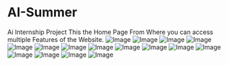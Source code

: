 # AI-Summer
Ai Internship Project
This the Home Page From Where you can access multiple Features of the Website.
![Image](https://github.com/user-attachments/assets/da88536e-6a8d-453d-ae5a-19b7d052a126)
![Image](https://github.com/user-attachments/assets/3ff2a3ef-31e4-436d-be44-f1ed07b3fbdf)
![Image](https://github.com/user-attachments/assets/fa80b545-b703-47b7-9b81-0cf836a6a05c)
![Image](https://github.com/user-attachments/assets/61b69953-92f6-485d-afe0-4ba8e9a68059)
![Image](https://github.com/user-attachments/assets/c2f29d6e-3398-4e2e-bcc8-bd941f04c007)
![Image](https://github.com/user-attachments/assets/c5d0898e-b6cf-4777-9fa3-1111d7149d31)
![Image](https://github.com/user-attachments/assets/cc6a4e2c-f398-41e0-a8e7-c0bf5c8bb176)
![Image](https://github.com/user-attachments/assets/135b2872-3c62-43bb-806c-83ecf525eeb5)
![Image](https://github.com/user-attachments/assets/70ba096c-3ac5-4446-a1bd-6947ab357934)
![Image](https://github.com/user-attachments/assets/b847d0bb-cfa4-4030-98e8-fdbfaf6d6dff)
![Image](https://github.com/user-attachments/assets/5c4accdd-f06c-4d3d-bb9a-3c3ae9f3d103)
![Image](https://github.com/user-attachments/assets/3d358e06-ebe6-4071-b63d-5b000507b15e)
![Image](https://github.com/user-attachments/assets/a7968e03-829d-450c-88f7-e2976e315d11)
![Image](https://github.com/user-attachments/assets/a0e9c368-86d9-48fc-9ac8-807cb4d21366)
![Image](https://github.com/user-attachments/assets/7ccf2424-a73b-400a-a20a-ad00128bdf68)
![Image](https://github.com/user-attachments/assets/da88536e-6a8d-453d-ae5a-19b7d052a126)
